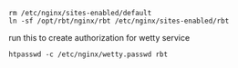 ```
rm /etc/nginx/sites-enabled/default
ln -sf /opt/rbt/nginx/rbt /etc/nginx/sites-enabled/rbt
```

run this to create authorization for wetty service

```
htpasswd -c /etc/nginx/wetty.passwd rbt
```
